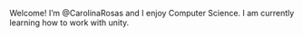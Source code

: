 Welcome! 
I’m @CarolinaRosas and I enjoy Computer Science. 
I am currently learning how to work with unity.


<!---
CarolinaRosas/CarolinaRosas is a ✨ special ✨ repository because its `README.md` (this file) appears on your GitHub profile.
You can click the Preview link to take a look at your changes.
- 📫 How to reach me
- 💞️ I’m looking to collaborate on a small game
--->
